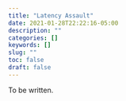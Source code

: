 ```yaml
---
title: "Latency Assault"
date: 2021-01-28T22:22:16-05:00
description: ""
categories: []
keywords: []
slug: ""
toc: false
draft: false
---
```


To be written.
